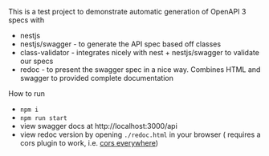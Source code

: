 This is a test project to demonstrate automatic generation of OpenAPI 3 specs with

- nestjs
- nestjs/swagger - to generate the API spec based off classes
- class-validator - integrates nicely with nest + nestjs/swagger to validate our specs
- redoc - to present the swagger spec in a nice way. Combines HTML and swagger to provided complete documentation


How to run

- `npm i`
- `npm run start`
- view swagger docs at http://localhost:3000/api
- view redoc version by opening `./redoc.html` in your browser ( requires a cors plugin to work, i.e. [cors everywhere](https://addons.mozilla.org/en-CA/firefox/addon/cors-everywhere/))
